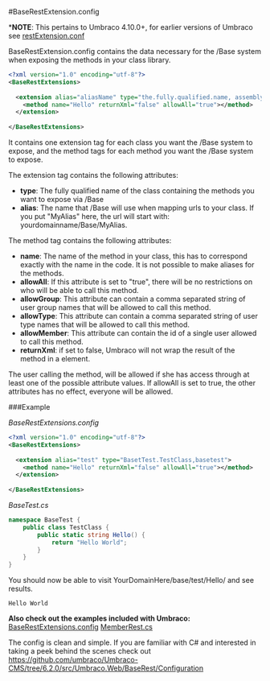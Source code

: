 #BaseRestExtension.config

***NOTE**: This pertains to Umbraco 4.10.0+, for earlier versions of Umbraco see [restExtension.conf](../restExtensions/index.md)

BaseRestExtension.config contains the data necessary for the /Base system when exposing the methods in your class library.

```XML
<?xml version="1.0" encoding="utf-8"?>
<BaseRestExtensions>
  
  <extension alias="aliasName" type="the.fully.qualified.name, assemblyName">
    <method name="Hello" returnXml="false" allowAll="true"></method>
  </extension>
  
</BaseRestExtensions>
```

It contains one extension tag for each class you want the /Base system to expose, and the method tags for each method you want the /Base system to expose.

The extension tag contains the following attributes:

- **type**: The fully qualified name of the class containing the methods you want to expose via /Base
- **alias**: The name that /Base will use when mapping urls to your class. If you put "MyAlias" here, the url will start with: yourdomainname/Base/MyAlias.

The method tag contains the following attributes:

- **name**: The name of the method in your class, this has to correspond exactly with the name in the code. It is not possible to make aliases for the methods.
- **allowAll**: If this attribute is set to "true", there will be no restrictions on who will be able to call this method.
- **allowGroup**: This attribute can contain a comma separated string of user group names that will be allowed to call this method.
- **allowType**: This attribute can contain a comma separated string of user type names that will be allowed to call this method.
- **allowMember**: This attribute can contain the id of a single user allowed to call this method.
- **returnXml**: if set to false, Umbraco will not wrap the result of the method in a <value> element.

The user calling the method, will be allowed if she has access through at least one of the possible attribute values. If allowAll is set to true, the other attributes has no effect, everyone will be allowed. 

###Example

_BaseRestExtensions.config_

```XML
<?xml version="1.0" encoding="utf-8"?>
<BaseRestExtensions>
  
  <extension alias="test" type="BasetTest.TestClass,basetest">
    <method name="Hello" returnXml="false" allowAll="true"></method>
  </extension>
  
</BaseRestExtensions>
```

_BaseTest.cs_  
```C#
namespace BaseTest {
    public class TestClass {
        public static string Hello() {
            return "Hello World";
        }
    }
} 
```

You should now be able to visit YourDomainHere/base/test/Hello/ and see results.
```
Hello World
```

**Also check out the examples included with Umbraco:**
[BaseRestExtensions.config](https://github.com/umbraco/Umbraco-CMS/blob/6.2.0/src/Umbraco.Web.UI/config/BaseRestExtensions.config)
[MemberRest.cs](https://github.com/umbraco/Umbraco-CMS/blob/6.2.0/src/Umbraco.Web/BaseRest/MemberRest.cs)

The config is clean and  simple.  If you are familiar with C# and interested in taking a peek behind the scenes check out https://github.com/umbraco/Umbraco-CMS/tree/6.2.0/src/Umbraco.Web/BaseRest/Configuration
